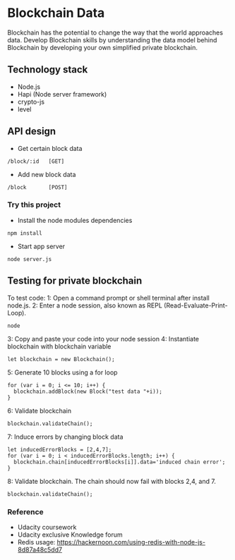 # Blockchain Data

Blockchain has the potential to change the way that the world approaches data. Develop Blockchain skills by understanding the data model behind Blockchain by developing your own simplified private blockchain.

## Technology stack
- Node.js
- Hapi (Node server framework)
- crypto-js
- level

## API design
- Get certain block data
```
/block/:id   [GET]
```

- Add new block data
```
/block       [POST]
```

### Try this project

- Install the node modules dependencies
```
npm install
```
- Start app server
```
node server.js
```

## Testing for private blockchain

To test code:
1: Open a command prompt or shell terminal after install node.js.
2: Enter a node session, also known as REPL (Read-Evaluate-Print-Loop).
```
node
```
3: Copy and paste your code into your node session
4: Instantiate blockchain with blockchain variable
```
let blockchain = new Blockchain();
```
5: Generate 10 blocks using a for loop
```
for (var i = 0; i <= 10; i++) {
  blockchain.addBlock(new Block("test data "+i));
}
```
6: Validate blockchain
```
blockchain.validateChain();
```
7: Induce errors by changing block data
```
let inducedErrorBlocks = [2,4,7];
for (var i = 0; i < inducedErrorBlocks.length; i++) {
  blockchain.chain[inducedErrorBlocks[i]].data='induced chain error';
}
```
8: Validate blockchain. The chain should now fail with blocks 2,4, and 7.
```
blockchain.validateChain();
```

### Reference
- Udacity coursework
- Udacity exclusive Knowledge forum
- Redis usage: https://hackernoon.com/using-redis-with-node-js-8d87a48c5dd7

